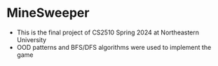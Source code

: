 # MineSweeper
- This is the final project of CS2510 Spring 2024 at Northeastern University
- OOD patterns and BFS/DFS algorithms were used to implement the game
